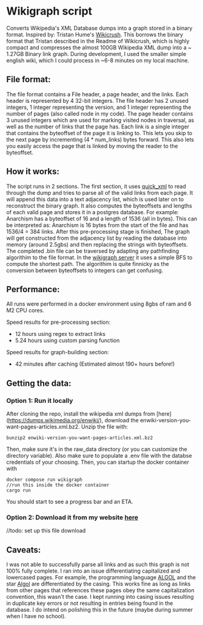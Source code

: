 # Wikigraph script
Converts Wikipedia's XML Database dumps into a graph stored in a binary format. Inspired by: Tristan Hume's [Wikicrush](https://github.com/trishume/wikicrush). This borrows the binary format that Tristan described in the Readme of Wikicrush, which is highly compact and compresses the almost 100GB Wikipedia XML dump into a ~ 1.27GB Binary link graph. During development, I used the smaller simple english wiki, which I could process in ~6-8 minutes on my local machine.
## File format:
The file format contains a File header, a page header, and the links. Each header is represented by 4 32-bit integers. The file header has 2 unused integers, 1 integer representing the version, and 1 integer representing the number of pages (also called node in my code). The page header contains 3 unused integers which are used for marking visited nodes in traversal, as well as the number of links that the page has. Each link is a single integer that contains the byteoffset of the page it is linking to. This lets you skip to the next page by incrementing (4 * num_links) bytes forward. This also lets you easily access the page that is linked by moving the reader to the byteoffset. 
## How it works:
The script runs in 2 sections. The first section, it uses [quick_xml](https://docs.rs/quick-xml/latest/quick_xml/) to read through the dump and tries to parse all of the valid links from each page. It will append this data into a text adjacency list, which is used later on to reconstruct the binary graph. It also computes the byteoffsets and lengths of each valid page and stores it in a postgres database. For example: Anarchism has a byteoffset of 16 and a length of 1536 (all in bytes). This can be interpreted as: Anarchism is 16 bytes from the start of the file and has 1536/4 = 384 links. After this pre-processing stage is finished, The graph will get constructed from the adjacency list by reading the database into memory (around 2.5gbs) and then replacing the strings with byteoffsets. The completed .bin file can be traversed by adapting any pathfinding algorithim to the file format. In the [wikigraph server](wikigraph_server) it uses a simple BFS to compute the shortest path. The algorithim is quite finnicky as the conversion between byteoffsets to integers can get confusing.

## Performance:
All runs were performed in a docker environment using 8gbs of ram and 6 M2 CPU cores. 

Speed results for pre-processing section:
- 12 hours using regex to extract links
- 5.24 hours using custom parsing function
  
Speed results for graph-building section:
- 42 minutes after caching (Estimated almost 190+ hours before!)

## Getting the data:
### Option 1: Run it locally
After cloning the repo, install the wikipedia xml dumps from [here] (https://dumps.wikimedia.org/enwiki/), download the enwiki-version-you-want-pages-articles.xml.bz2. Unzip the file with:
```
bunzip2 enwiki-version-you-want-pages-articles.xml.bz2
```
Then, make sure it's in the raw_data directory (or you can customize the directory variable). Also make sure to populate a .env file with the databse credentials of your choosing. Then, you can startup the docker container with
```
docker compose run wikigraph
//run this inside the docker container
cargo run
```
You should start to see a progress bar and an ETA.

### Option 2: Download it from my website [here](https://richard-zhang.ca/)
//todo: set up this file download



## Caveats:
I was not able to successfully parse all links and as such this graph is not 100% fully complete. I ran into an issue differentiating capitalized and lowercased pages. For example, the programming language [ALGOL](https://en.wikipedia.org/wiki/ALGOL) and the star [Algol](https://en.wikipedia.org/wiki/Algol) are differentiated by the casing. This works fine as long as links from other pages that references these pages obey the same capitalization convention, this wasn't the case. I kept running into casing issues resulting in duplicate key errors or not resulting in entries being found in the database. I do intend on polishing this in the future (maybe during summer when I have no school). 




